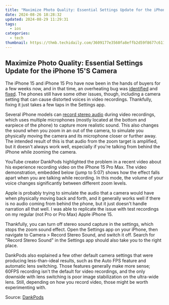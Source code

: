 ```yaml
---
title: "Maximize Photo Quality: Essential Settings Update for the iPhone 15'S Camera"
date: 2024-08-26 18:28:32
updated: 2024-08-29 11:29:31
tags:
  - ios
categories:
  - tech
thumbnail: https://thmb.techidaily.com/3609177e3560fa8effb2d59f8677c6110107a707b47535bc397c5818cfbe880e.jpg
---
```


## Maximize Photo Quality: Essential Settings Update for the iPhone 15'S Camera

The iPhone 15 and iPhone 15 Pro have now been in the hands of buyers for a few weeks now, and in that time, an overheating bug was [identified](https://smart-video-editing.techidaily.com/the-ultimate-premiere-pro-system-checklist-prepare-your-computer-for-success-for-2024/) and [fixed](https://support.apple.com/en-us/HT213781). The phones still have some other issues, though, including a camera setting that can cause distorted voices in video recordings. Thankfully, fixing it just takes a few taps in the Settings app.

 Several iPhone models can [record stereo audio](https://support.apple.com/guide/iphone/change-video-recording-settings-iphc1827d32f/ios) during video recordings, which uses multiple microphones (mostly located at the bottom and earpiece of the phone) to capture more realistic sound. This also changes the sound when you zoom in an out of the camera, to simulate you physically moving the camera and its microphone closer or further away. The intended result of this is that audio from the zoom target is amplified, but it doesn't always work well, especially if you're talking from behind the iPhone while zooming the camera.

 YouTube creator DankPods highlighted the problem in a recent video about his experience recording video on the iPhone 15 Pro Max. The video demonstration, embedded below (jump to 5:07) shows how the effect falls apart when you are talking while recording. In this mode, the volume of your voice changes significantly between different zoom levels.

 Apple is probably trying to simulate the audio that a camera would have when physically moving back and forth, and it generally works well if there is no audio coming from behind the phone, but it just doesn't handle narration all that well. I was able to replicate the issue with test recordings on my regular (not Pro or Pro Max) Apple iPhone 15.

 Thankfully, you can turn off stereo sound capture in the settings, which stops the zoom sound effect. Open the Settings app on your iPhone, then navigate to Camera > Record Stereo Sound, and switch it off. Search for "Record Stereo Sound" in the Settings app should also take you to the right place.

 DankPods also explained a few other default camera settings that were producing less-than-ideal results, such as the Auto FPS feature and automatic lens switching. Those features generally make more sense; 60FPS recording isn't the default for video recordings, and the only downside with lens switching is poor image stabilization on the ultra-wide lens. Still, depending on how you record video, those might be worth experimenting with.

 Source: [DankPods](https://www.youtube.com/watch?v=rbUmpl4c7A8)

<ins class="adsbygoogle"
     style="display:block"
     data-ad-format="autorelaxed"
     data-ad-client="ca-pub-7571918770474297"
     data-ad-slot="1223367746"></ins>



<ins class="adsbygoogle"
     style="display:block"
     data-ad-client="ca-pub-7571918770474297"
     data-ad-slot="8358498916"
     data-ad-format="auto"
     data-full-width-responsive="true"></ins>
